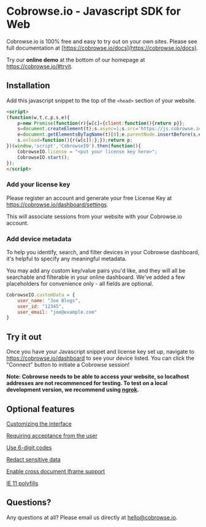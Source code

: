 # Cobrowse.io - Javascript SDK for Web

Cobrowse.io is 100% free and easy to try out on your own sites. Please see full documentation at [https://cobrowse.io/docs](https://cobrowse.io/docs).

Try our **online demo** at the bottom of our homepage at <https://cobrowse.io/#tryit>.

## Installation

Add this javascript snippet to the top of the `<head>` section of your website.

```html
<script>
(function(w,t,c,p,s,e){
    p=new Promise(function(r){w[c]={client:function(){return p}};
    s=document.createElement(t);s.async=1;s.src='https://js.cobrowse.io/CobrowseIO.js';
    e=document.getElementsByTagName(t)[0];e.parentNode.insertBefore(s,e);
    s.onload=function(){r(w[c]);};});return p;
})(window,'script','CobrowseIO').then(function(){
    CobrowseIO.license = "<put your license key here>";
    CobrowseIO.start();
});
</script>
```

### Add your license key

Please register an account and generate your free License Key at <https://cobrowse.io/dashboard/settings>.

This will associate sessions from your website with your Cobrowse.io account.


### Add device metadata

To help you identify, search, and filter devices in your Cobrowse dashboard, it's helpful to specify any meaningful metadata.

You may add any custom key/value pairs you'd like, and they will all be searchable and filterable in your online dashboard. We've added a few placeholders for convenience only - all fields are optional.

```javascript
CobrowseIO.customData = {
    user_name: "Joe Blogs",
    user_id: "12345",
    user_email: "joe@example.com"
}
```

## Try it out

Once you have your Javascript snippet and license key set up, navigate to <https://cobrowse.io/dashboard> to see your device listed. You can click the "Connect" button to initiate a Cobrowse session!

**Note: Cobrowse needs to be able to access your website, so localhost addresses are not recommenced for testing. To test on a local development version, we recommend using [ngrok](https://ngrok.com/).**

## Optional features

[Customizing the interface](./docs/customizing-the-interface.md)

[Requiring acceptance from the user](./docs/require-user-consent.md)

[Use 6-digit codes](./docs/user-generated-codes.md)

[Redact sensitive data](./docs/redact-sensitive-data.md)

[Enable cross document Iframe support](./docs/support-xdoc-iframes.md)

[IE 11 polyfills](./docs/ie-11-polyfills.md)

## Questions?
Any questions at all? Please email us directly at [hello@cobrowse.io](mailto:hello@cobrowse.io).
